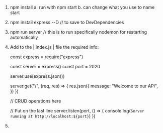 1. npm install
    a. run with npm start
    b. can change what you use to name start
2. npm install express --D  // to save to DevDependencies
3. npm run server // this is to run specifically nodemon for restarting automatically


4. Add to the | index.js | file the required info:
    
    const express = require("express")

    const server = express()
    const port = 2020

    server.use(express.json())

    server.get("/", (req, res) => {
	    res.json({
		    message: "Welcome to our API",
	    })
    })

    // CRUD operations here

    // Put on the last line
    server.listen(port, () => {
        console.log(`Server running at http://localhost:${port}`)
    })

5. 